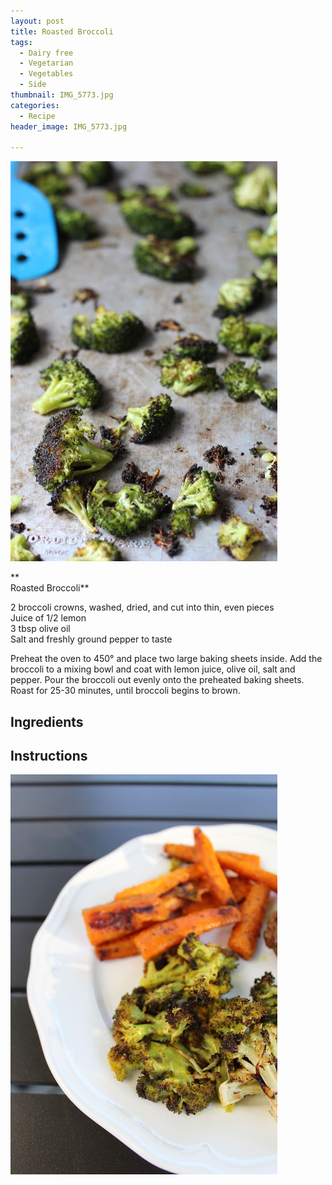```yaml
---
layout: post
title: Roasted Broccoli
tags:
  - Dairy free
  - Vegetarian
  - Vegetables
  - Side
thumbnail: IMG_5773.jpg
categories:
  - Recipe
header_image: IMG_5773.jpg

---
```


![Image of Roasted Broccoli.](/upload/IMG_5773.jpg)

**  
Roasted Broccoli**  
  
2 broccoli crowns, washed, dried, and cut into thin, even pieces  
Juice of 1/2 lemon  
3 tbsp olive oil  
Salt and freshly ground pepper to taste  
  
Preheat the oven to 450° and place two large baking sheets inside. Add the broccoli to a mixing bowl and coat with lemon juice, olive oil, salt and pepper. Pour the broccoli out evenly onto the preheated baking sheets. Roast for 25-30 minutes, until broccoli begins to brown.

## Ingredients



## Instructions







![Image of Roasted Broccoli.](/upload/rb.jpg)